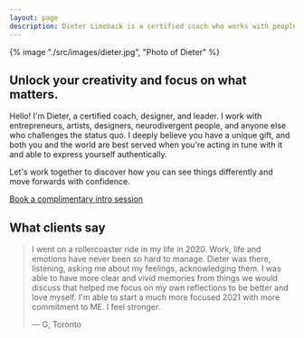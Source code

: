 ```yaml
---
layout: page
description: Dieter Limeback is a certified coach who works with people and teams to unlock their creativity and focus on what matters.
---
```


<section class="hero">
  <div class="hero__image">
    {% image "./src/images/dieter.jpg", "Photo of Dieter" %}
  </div>

  <div class="hero__content">
    <h1>Unlock your creativity and focus on what matters.</h1>
    <p>Hello! I'm Dieter, a certified coach, designer, and leader. I work with entrepreneurs, artists, designers, neurodivergent people, and anyone else who challenges the status quo. I deeply believe you have a unique gift, and both you and the world are best served when you're acting in tune with it and able to express yourself authentically.</p>
    <p>Let's work together to discover how you can see things differently and move forwards with confidence.</p>
    <p><a href="/contact/" class="button--plain">Book a complimentary intro session</a></p>
  </div>
</section>

<section class="testimonial">
  <h2 class="kicker">What clients say</h2>
  <blockquote>
    <p class="testimonial__content">I went on a rollercoaster ride in my life in 2020. Work, life and emotions have never been so hard to manage. Dieter was there, listening, asking me about my feelings, acknowledging them. I was able to have more clear and vivid memories from things we would discuss that helped me focus on my own reflections to be better and love myself. I'm able to start a much more focused 2021 with more commitment to ME. I feel stronger.</p>
    <p class="testimonial__source">
      — G, Toronto
    </p>
  </blockquote>
</section>